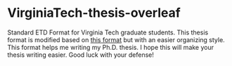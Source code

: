 # VirginiaTech-thesis-overleaf
Standard ETD Format for Virginia Tech graduate students. This thesis format is modified based on [this format](https://www.overleaf.com/latex/templates/virginia-tech-etd-template/cpqhbscstfrx#.WusPwtMvxBw) but with an easier organizing style.  This format helps me writing my Ph.D. thesis. I hope this will make your thesis writing easier. Good luck with your defense!
